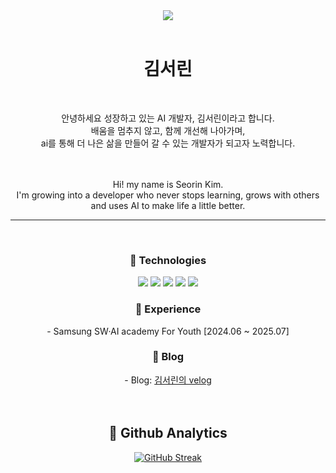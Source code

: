 <div align="center">
<img src="https://capsule-render.vercel.app/api?type=blur&height=300&color=auto&text=AI%20Engineer">
</div>

<br>

<div align="center">
<h1>김서린</h1>
<br>
  
안녕하세요 성장하고 있는 AI 개발자, 김서린이라고 합니다.
<br>
배움을 멈추지 않고, 함께 개선해 나아가며,  
ai를 통해 더 나은 삶을 만들어 갈 수 있는 개발자가 되고자 노력합니다.

<br><br>
Hi! my name is Seorin Kim.  
I'm growing into a developer who never stops learning, grows with others and uses AI to make life a little better.
</div>

---
<div align="center">
<br>
<h3>🍅 Technologies</h3>

<img src="https://img.shields.io/badge/python-3670A0?style=for-the-badge&logo=python&logoColor=ffdd54"/>
<img src="https://img.shields.io/badge/FastAPI-005571?style=for-the-badge&logo=fastapi"/>
<img src="https://img.shields.io/badge/django-%23092E20.svg?style=for-the-badge&logo=django&logoColor=white"/>
<img src="https://img.shields.io/badge/PyTorch-EE4C2C?style=for-the-badge&logo=pytorch&logoColor=white"/>
<img src="https://img.shields.io/badge/LangChain-00B761?style=for-the-badge&logo=langchain&logoColor=white"/>

<h3>🍅 Experience</h3>
- Samsung SW·AI academy For Youth [2024.06 ~ 2025.07]

<h3> 🍅 Blog </h3>
<span>- Blog:</span>
<a href="https://velog.io/@seorink/posts" target="_blank">김서린의 velog</a>


</div>
<br><br>

<h2 align=center> 🍅 Github Analytics </h2>
<p align="center">
  <a href="https://git.io/streak-stats">
    <img src="https://streak-stats.demolab.com/?user=kimkimgim&theme=vue" alt="GitHub Streak" />
  </a>
</p>

